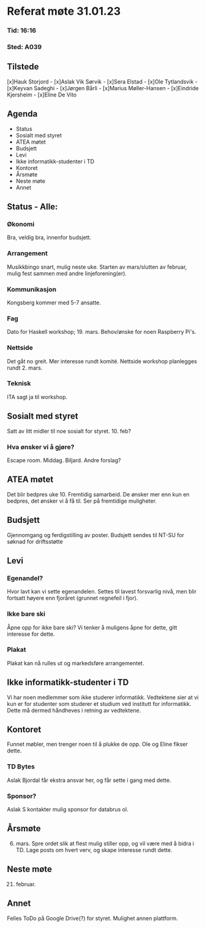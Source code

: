 
# Referat møte 31.01.23 
### Tid: 16:16 
### Sted: A039

## Tilstede
[x]Hauk Storjord - [x]Aslak Vik Sørvik - [x]Sera Elstad - [x]Ole Tytlandsvik - [x]Keyvan Sadeghi - [x]Jørgen Bårli - [x]Marius Møller-Hansen - [x]Eindride Kjersheim - [x]Eline De Vito

## Agenda
* Status
* Sosialt med styret
* ATEA møtet
* Budsjett
* Levi
* Ikke informatikk-studenter i TD
* Kontoret
* Årsmøte
* Neste møte
* Annet

## Status - Alle:
### Økonomi
Bra, veldig bra, innenfor budsjett.

### Arrangement 
Musikkbingo snart, mulig neste uke.
Starten av mars/slutten av februar, mulig fest sammen med andre linjeforening(er).

### Kommunikasjon
Kongsberg kommer med 5-7 ansatte.

### Fag
Dato for Haskell workshop; 19. mars. 
Behov/ønske for noen Raspberry Pi's.

### Nettside
Det gåt no greit. Mer interesse rundt komité. 
Nettside workshop planlegges rundt 2. mars.

### Teknisk
ITA sagt ja til workshop. 

## Sosialt med styret
Satt av litt midler til noe sosialt for styret. 
10. feb?

### Hva ønsker vi å gjøre?
Escape room. 
Middag. 
Biljard. 
Andre forslag?

## ATEA møtet
Det blir bedpres uke 10. 
Fremtidig samarbeid. De ønsker mer enn kun en bedpres, det ønsker vi å få til.
Ser på fremtidige muligheter.

## Budsjett
Gjennomgang og ferdigstilling av poster.
Budsjett sendes til NT-SU for søknad for driftsstøtte

## Levi

### Egenandel?
Hvor lavt kan vi sette egenandelen. 
Settes til lavest forsvarlig nivå, men blir fortsatt høyere enn fjoråret (grunnet regnefeil i fjor).

### Ikke bare ski
Åpne opp for ikke bare ski? Vi tenker å muligens åpne for dette, gitt interesse for dette. 

### Plakat
Plakat kan nå rulles ut og markedsføre arrangementet.

## Ikke informatikk-studenter i TD
Vi har noen medlemmer som ikke studerer informatikk.
Vedtektene sier at vi kun er for studenter som studerer et studium ved institutt for informatikk.
Dette må dermed håndheves i retning av vedtektene.

## Kontoret
Funnet møbler, men trenger noen til å plukke de opp.
Ole og Eline fikser dette.

### TD Bytes
Aslak Bjordal får ekstra ansvar her, og får sette i gang med dette.

### Sponsor?
Aslak S kontakter mulig sponsor for databrus ol.

## Årsmøte
6. mars. 
Spre ordet slik at flest mulig stiller opp, og vil være med å bidra i TD. 
Lage posts om hvert verv, og skape interesse rundt dette. 

## Neste møte 
21. februar. 

## Annet
Felles ToDo på Google Drive(?) for styret. Mulighet annen plattform. 